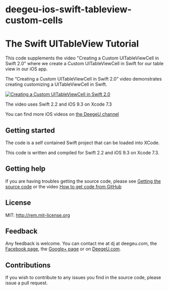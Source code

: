 # deegeu-ios-swift-tableview-custom-cells


# The Swift UITableView Tutorial

This code supplements the video "Creating a Custom UITableViewCell in Swift 2.0" where we create a Custom UITableViewCell in Swift for our table view in our iOS app.

The “Creating a Custom UITableViewCell in Swift 2.0” video demonstrates creating customizing a UITableViewCell in Swift.

[![Creating a Custom UITableViewCell in Swift 2.0](http://img.youtube.com/vi/6bMDj0hoT9s/0.jpg)](http://www.youtube.com/watch?v=6bMDj0hoT9s)

The video uses Swift 2.2 and iOS 9.3 on Xcode 7.3

You can find more iOS videos on [the DeegeU channel](http://www.deegeu.com/subscribe)

## Getting started

The code is a self contained Swift project that can be loaded into XCode.

This code is written and compiled for Swift 2.2 and iOS 9.3 on Xcode 7.3.

## Getting help

If you are having troubles getting the source code, please see [Getting the source code](http://www.deegeu.com/getting-the-source-code/) or the video [How to get code from GitHub](http://www.deegeu.com/videos/how-to-get-code-from-github/)  

## License

MIT: http://rem.mit-license.org

## Feedback

Any feedback is welcome. You can contact me at dj at deegeu.com, the [Facebook page](https://www.facebook.com/deegeu.programming.tutorials), the [Google+ page](https://plus.google.com/+Deegeu-programming-tutorials/posts) or on [DeegeU.com](http://www.deegeu.com).

## Contributions

If you wish to contribute to any issues you find in the source code, please issue a pull request.
